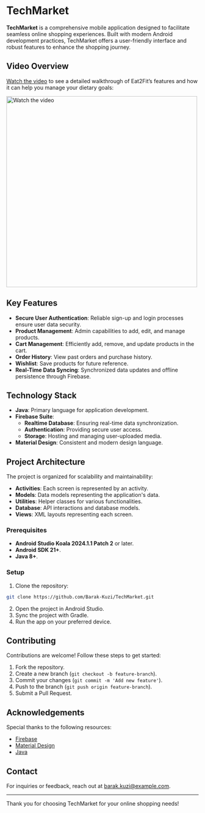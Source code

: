 # TechMarket

**TechMarket** is a comprehensive mobile application designed to facilitate seamless online shopping experiences. Built with modern Android development practices, TechMarket offers a user-friendly interface and robust features to enhance the shopping journey.


## Video Overview

[Watch the video](https://drive.google.com/drive/u/4/folders/16iCHnWvatyYMB_6uq44jME9K250U2mN2) to see a detailed walkthrough of Eat2Fit’s features and how it can help you manage your dietary goals:

[<img src="https://i.ibb.co/rwJsH2R/Testmythumbnail-Image.png" alt="Watch the video" width="500"/>](https://drive.google.com/drive/u/4/folders/16iCHnWvatyYMB_6uq44jME9K250U2mN2)




## Key Features

- **Secure User Authentication**: Reliable sign-up and login processes ensure user data security.
- **Product Management**: Admin capabilities to add, edit, and manage products.
- **Cart Management**: Efficiently add, remove, and update products in the cart.
- **Order History**: View past orders and purchase history.
- **Wishlist**: Save products for future reference.
- **Real-Time Data Syncing**: Synchronized data updates and offline persistence through Firebase.


## Technology Stack

- **Java**: Primary language for application development.
- **Firebase Suite**:
  - **Realtime Database**: Ensuring real-time data synchronization.
  - **Authentication**: Providing secure user access.
  - **Storage**: Hosting and managing user-uploaded media.
- **Material Design**: Consistent and modern design language.

## Project Architecture

The project is organized for scalability and maintainability:

- **Activities**: Each screen is represented by an activity.
- **Models**: Data models representing the application's data.
- **Utilities**: Helper classes for various functionalities.
- **Database**: API interactions and database models.
- **Views**: XML layouts representing each screen.


### Prerequisites

- **Android Studio Koala 2024.1.1 Patch 2** or later.
- **Android SDK 21+**.
- **Java 8+**.

### Setup

1. Clone the repository:
 ```bash
git clone https://github.com/Barak-Kuzi/TechMarket.git
```
2. Open the project in Android Studio.
3. Sync the project with Gradle.
4. Run the app on your preferred device.



## Contributing

Contributions are welcome! Follow these steps to get started:

1. Fork the repository.
2. Create a new branch (`git checkout -b feature-branch`).
3. Commit your changes (`git commit -m 'Add new feature'`).
4. Push to the branch (`git push origin feature-branch`).
5. Submit a Pull Request.

## Acknowledgements

Special thanks to the following resources:

- [Firebase](https://firebase.google.com/)
- [Material Design](https://material.io/design)
- [Java](https://www.oracle.com/java/)

## Contact

For inquiries or feedback, reach out at [barak.kuzi@example.com](mailto:barak.kuzi@example.com).

---

Thank you for choosing TechMarket for your online shopping needs!
